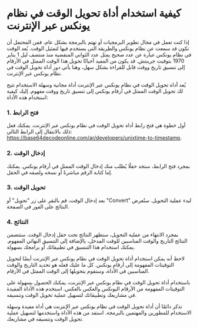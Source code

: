 كيفية استخدام أداة تحويل الوقت في نظام يونكس عبر الإنترنت
=========================================================

إذا كنت تعمل في مجال تطوير البرمجيات أو تهتم بالبرمجة بشكل عام، فمن المحتمل أن تكون قد سمعت عن نظام يونكس والطريقة التي يستخدم فيها لتمثيل الوقت. يُعد الوقت في نظام يونكس عبارة عن عدد صحيح يمثل عدد الثواني المنقضية منذ منتصف ليل 1 يناير 1970 بتوقيت جرينتش. قد يكون من المفيد أحيانًا تحويل هذا الوقت الممثل في الأرقام إلى تنسيق تاريخ ووقت قابل للقراءة بشكل سهل، وهنا يأتي دور أداة تحويل الوقت في نظام يونكس عبر الإنترنت.

يُعد أداة تحويل الوقت في نظام يونكس عبر الإنترنت أداة مجانية وسهلة الاستخدام تتيح لك تحويل الوقت الممثل في أرقام يونكس إلى تنسيق تاريخ ووقت مفهوم. إليك كيفية استخدام هذه الأداة:

### 1. فتح الرابط

أول خطوة هي فتح رابط أداة تحويل الوقت في نظام يونكس عبر الإنترنت. يمكنك فعل ذلك بالانتقال إلى الرابط التالي: <https://base64decodeonline.com/ar/developers/unixtime-to-timestamp>.

### 2. إدخال الوقت

بمجرد فتح الرابط، ستجد حقلًا يُطلب منك إدخال الوقت الممثل في أرقام يونكس. يمكنك إما كتابة الرقم مباشرةً أو نسخه ولصقه في الحقل.

### 3. تحويل الوقت

بعد إدخال الوقت، قم بالنقر على زر "تحويل" أو "Convert" لبدء عملية التحويل. ستُعرض النتائج على الفور في الصفحة.

### 4. النتائج

بمجرد الانتهاء من عملية التحويل، ستظهر النتائج تحت حقل إدخال الوقت. ستتضمن النتائج التاريخ والوقت المناسبين للوقت المدخل، بالإضافة إلى التنسيق النهائي المفهوم. يمكنك استخدام هذا التنسيق في تطبيقاتك أو برامجك بسهولة.

لاحظ أنه يمكن استخدام أداة تحويل الوقت في نظام يونكس عبر الإنترنت أيضًا لتحويل التوقيتات المفهومة إلى أرقام يونكس. كل ما عليك فعله هو تحديد التاريخ والوقت المناسبين في الأداة، وستقوم بتحويلها إلى الوقت الممثل في الأرقام.

باستخدام أداة تحويل الوقت في نظام يونكس عبر الإنترنت، يمكنك الحصول بسهولة على التوقيتات المفهومة من الأرقام اليونكس والعكس بالعكس. استخدم هذه الأداة المفيدة في مشاريعك وتطبيقاتك لتسهيل عملية تحويل الوقت وتنسيقه.

تذكر دائمًا أن أداة تحويل الوقت في نظام يونكس عبر الإنترنت هي أداة مفيدة وسهلة الاستخدام للمطورين والمهتمين بالبرمجة. استفد من هذه الأداة واستخدمها لتسهيل عملية تحويل الوقت وتنسيقه في مشاريعك.